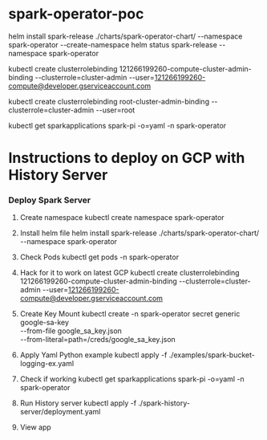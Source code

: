 # spark-operator-poc

helm install spark-release ./charts/spark-operator-chart/ --namespace spark-operator --create-namespace
helm status spark-release --namespace spark-operator


kubectl create clusterrolebinding 121266199260-compute-cluster-admin-binding --clusterrole=cluster-admin --user=121266199260-compute@developer.gserviceaccount.com

kubectl create clusterrolebinding root-cluster-admin-binding --clusterrole=cluster-admin --user=root

kubectl get sparkapplications spark-pi -o=yaml -n spark-operator

# Instructions to deploy on GCP with History Server

### Deploy Spark Server

1. Create namespace
 kubectl create namespace spark-operator

2. Install helm file
helm install spark-release ./charts/spark-operator-chart/ --namespace spark-operator

3. Check Pods
kubectl get pods -n spark-operator

4. Hack for it to work on latest GCP
kubectl create clusterrolebinding 121266199260-compute-cluster-admin-binding --clusterrole=cluster-admin --user=121266199260-compute@developer.gserviceaccount.com

5.  Create Key Mount
kubectl create -n spark-operator secret generic google-sa-key \
--from-file google_sa_key.json \
--from-literal=path=/creds/google_sa_key.json

6. Apply Yaml Python example
 kubectl apply -f ./examples/spark-bucket-logging-ex.yaml

 7. Check if working
 kubectl get sparkapplications spark-pi -o=yaml -n spark-operator

8. Run History server
kubectl apply -f ./spark-history-server/deployment.yaml

9. View app

